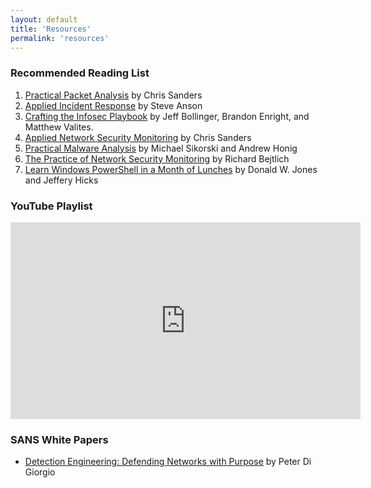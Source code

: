 ```yaml
---
layout: default
title: 'Resources'
permalink: 'resources'
---
```


### Recommended Reading List
1. [Practical Packet Analysis](https://www.amazon.com/Practical-Packet-Analysis-Wireshark-Real-World/dp/1593278020/) by Chris Sanders
2. [Applied Incident Response](https://www.amazon.com/Applied-Incident-Response-Steve-Anson/dp/1119560268) by Steve Anson
3. [Crafting the Infosec Playbook](https://www.amazon.com/Crafting-InfoSec-Playbook-Security-Monitoring/dp/1491949406) by Jeff Bollinger, Brandon Enright, and Matthew Valites.
4. [Applied Network Security Monitoring](https://www.amazon.com/Applied-Network-Security-Monitoring-Collection/dp/0124172083) by Chris Sanders 
5. [Practical Malware Analysis](https://www.amazon.com/Practical-Malware-Analysis-Hands-Dissecting/dp/1593272901) by Michael Sikorski and Andrew Honig
6. [The Practice of Network Security Monitoring](https://www.amazon.com/Practice-Network-Security-Monitoring-Understanding/dp/1593275099) by Richard Bejtlich 
7. [Learn Windows PowerShell in a Month of Lunches](https://www.amazon.com/Learn-Windows-PowerShell-Month-Lunches/dp/1617294160) by Donald W. Jones and Jeffery Hicks

### YouTube Playlist
<iframe width="560" height="315" src="https://www.youtube.com/embed/videoseries?list=PLrbp84dkrk142C7Lta8wWuG3lb93r2wR8" title="YouTube video player" frameborder="0" allow="accelerometer; autoplay; clipboard-write; encrypted-media; gyroscope; picture-in-picture; web-share" allowfullscreen></iframe>

### SANS White Papers
* [Detection Engineering: Defending Networks with Purpose](https://www.sans.org/white-papers/40400/) by Peter Di Giorgio
